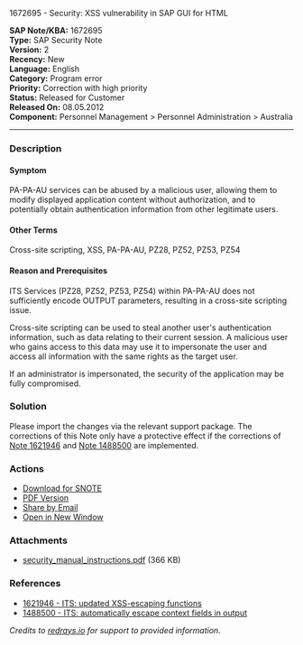 1672695 - Security: XSS vulnerability in SAP GUI for HTML

**SAP Note/KBA:** 1672695  
**Type:** SAP Security Note  
**Version:** 2  
**Recency:** New  
**Language:** English  
**Category:** Program error  
**Priority:** Correction with high priority  
**Status:** Released for Customer  
**Released On:** 08.05.2012  
**Component:** Personnel Management > Personnel Administration > Australia

---

### Description

#### Symptom
PA-PA-AU services can be abused by a malicious user, allowing them to modify displayed application content without authorization, and to potentially obtain authentication information from other legitimate users.

#### Other Terms
Cross-site scripting, XSS, PA-PA-AU, PZ28, PZ52, PZ53, PZ54

#### Reason and Prerequisites
ITS Services (PZ28, PZ52, PZ53, PZ54) within PA-PA-AU does not sufficiently encode OUTPUT parameters, resulting in a cross-site scripting issue.

Cross-site scripting can be used to steal another user's authentication information, such as data relating to their current session. A malicious user who gains access to this data may use it to impersonate the user and access all information with the same rights as the target user.

If an administrator is impersonated, the security of the application may be fully compromised.

### Solution
Please import the changes via the relevant support package. The corrections of this Note only have a protective effect if the corrections of [Note 1621946](https://me.sap.com/notes/1621946) and [Note 1488500](https://me.sap.com/notes/1488500) are implemented.

### Actions
- [Download for SNOTE](https://notesdownloads.sap.com/note/0040000009931562017)
- [PDF Version](https://userapps.support.sap.com/sap/support/sfm/notes/print/0001672695?language=en-US&token=79F941A1C04FE8F1C685BBCA0DF9BA7D)
- [Share by Email](https://me.sap.com/notes/1672695#share)
- [Open in New Window](https://me.sap.com/notes/1672695#newwindow)

### Attachments
- [security_manual_instructions.pdf](https://userapps.support.sap.com/sap/support/sapnotes/public/services/attachment.htm?iv_key=012006153200000032882012&iv_version=0002&iv_guid=1DCF126FDAB93A45898D1704FA94F1CF) (366 KB)

### References
- [1621946 - ITS: updated XSS-escaping functions](https://me.sap.com/notes/1621946)
- [1488500 - ITS: automatically escape context fields in output](https://me.sap.com/notes/1488500)

*Credits to [redrays.io](https://redrays.io) for support to provided information.*